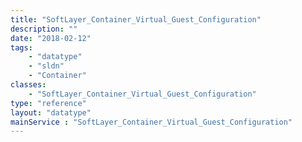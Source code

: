 ```yaml
---
title: "SoftLayer_Container_Virtual_Guest_Configuration"
description: ""
date: "2018-02-12"
tags:
    - "datatype"
    - "sldn"
    - "Container"
classes:
    - "SoftLayer_Container_Virtual_Guest_Configuration"
type: "reference"
layout: "datatype"
mainService : "SoftLayer_Container_Virtual_Guest_Configuration"
---
```

